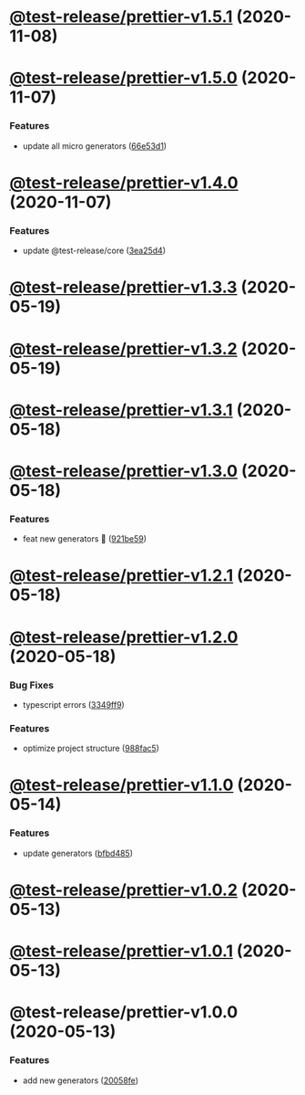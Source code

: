 # [@test-release/prettier-v1.5.1](https://github.com/developer239/test-release/compare/@test-release/prettier-v1.5.0...@test-release/prettier-v1.5.1) (2020-11-08)

# [@test-release/prettier-v1.5.0](https://github.com/developer239/test-release/compare/@test-release/prettier-v1.4.0...@test-release/prettier-v1.5.0) (2020-11-07)


### Features

* update all micro generators ([66e53d1](https://github.com/developer239/test-release/commit/66e53d18cedd9809f39897d40ff6270169d17410))

# [@test-release/prettier-v1.4.0](https://github.com/developer239/test-release/compare/@test-release/prettier-v1.3.3...@test-release/prettier-v1.4.0) (2020-11-07)


### Features

* update @test-release/core ([3ea25d4](https://github.com/developer239/test-release/commit/3ea25d446d3f24bdba0dd8dd3a21109639c125e0))

# [@test-release/prettier-v1.3.3](https://github.com/developer239/test-release/compare/@test-release/prettier-v1.3.2...@test-release/prettier-v1.3.3) (2020-05-19)

# [@test-release/prettier-v1.3.2](https://github.com/developer239/test-release/compare/@test-release/prettier-v1.3.1...@test-release/prettier-v1.3.2) (2020-05-19)

# [@test-release/prettier-v1.3.1](https://github.com/developer239/test-release/compare/@test-release/prettier-v1.3.0...@test-release/prettier-v1.3.1) (2020-05-18)

# [@test-release/prettier-v1.3.0](https://github.com/developer239/test-release/compare/@test-release/prettier-v1.2.1...@test-release/prettier-v1.3.0) (2020-05-18)


### Features

* feat new generators 🚀 ([921be59](https://github.com/developer239/test-release/commit/921be594daa33c441152bedeadd92f62c386b32a))

# [@test-release/prettier-v1.2.1](https://github.com/developer239/test-release/compare/@test-release/prettier-v1.2.0...@test-release/prettier-v1.2.1) (2020-05-18)

# [@test-release/prettier-v1.2.0](https://github.com/developer239/test-release/compare/@test-release/prettier-v1.1.0...@test-release/prettier-v1.2.0) (2020-05-18)

### Bug Fixes

- typescript errors ([3349ff9](https://github.com/developer239/test-release/commit/3349ff94597eb987ca2838a4ea13d4741c0011d2))

### Features

- optimize project structure ([988fac5](https://github.com/developer239/test-release/commit/988fac53f36fdd32798c23ccacec1b9d616134c1))

# [@test-release/prettier-v1.1.0](https://github.com/developer239/test-release/compare/@test-release/prettier-v1.0.2...@test-release/prettier-v1.1.0) (2020-05-14)

### Features

- update generators ([bfbd485](https://github.com/developer239/test-release/commit/bfbd4850822545dca7934d0e5a50523a96afefec))

# [@test-release/prettier-v1.0.2](https://github.com/developer239/test-release/compare/@test-release/prettier-v1.0.1...@test-release/prettier-v1.0.2) (2020-05-13)

# [@test-release/prettier-v1.0.1](https://github.com/developer239/test-release/compare/@test-release/prettier-v1.0.0...@test-release/prettier-v1.0.1) (2020-05-13)

# @test-release/prettier-v1.0.0 (2020-05-13)

### Features

- add new generators ([20058fe](https://github.com/developer239/test-release/commit/20058fe613e07bd37ece1115a21f55b95e295358))
